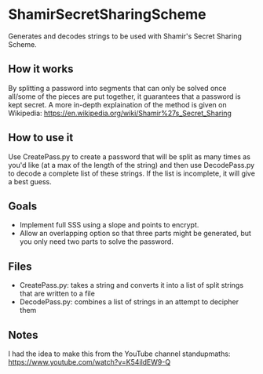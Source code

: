 # ShamirSecretSharingScheme
Generates and decodes strings to be used with Shamir's Secret Sharing Scheme.

## How it works
By splitting a password into segments that can only be solved once all/some of the pieces are put together, it guarantees that a password is kept secret. A more in-depth explaination of the method is given on Wikipedia: https://en.wikipedia.org/wiki/Shamir%27s_Secret_Sharing

## How to use it
Use CreatePass.py to create a password that will be split as many times as you'd like (at a max of the length of the string) and then use DecodePass.py to decode a complete list of these strings. If the list is incomplete, it will give a best guess.

## Goals
- Implement full SSS using a slope and points to encrypt.
- Allow an overlapping option so that three parts might be generated, but you only need two parts to solve the password.

## Files
- CreatePass.py: takes a string and converts it into a list of split strings that are written to a file
- DecodePass.py: combines a list of strings in an attempt to decipher them

## Notes
I had the idea to make this from the YouTube channel standupmaths: https://www.youtube.com/watch?v=K54ildEW9-Q
